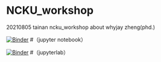 # NCKU_workshop
20210805 
tainan ncku_workshop
about whyjay zheng(phd.)

[![Binder](https://mybinder.org/badge_logo.svg)](https://mybinder.org/v2/gh/a937032019/NCKU_workshop/HEAD) #（jupyter notebook）

[![Binder](https://mybinder.org/badge_logo.svg)](https://mybinder.org/v2/gh/a937032019/NCKU_workshop/HEAD?urlpath=lab) #（jupyterlab）

